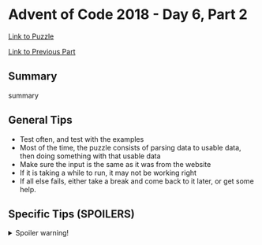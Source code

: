 # Advent of Code 2018 - Day 6, Part 2

[Link to Puzzle](https://adventofcode.com/2018/day/6#part2)

[Link to Previous Part](https://github.com/CodingAP/unofficial-aoc-syllabus/blob/main/years/2018/day6/part1.md)

## Summary
summary

## General Tips
- Test often, and test with the examples
- Most of the time, the puzzle consists of parsing data to usable data, then doing something with that usable data
- Make sure the input is the same as it was from the website
- If it is taking a while to run, it may not be working right
- If all else fails, either take a break and come back to it later, or get some help.

## Specific Tips (SPOILERS)
<details> <summary>Spoiler warning!</summary>

specific tips

</details>